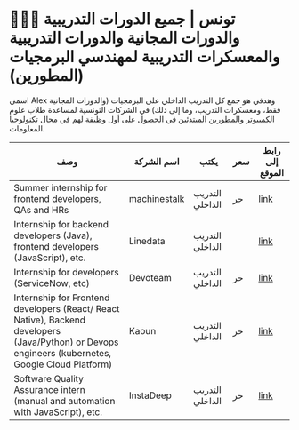 #      👨‍💻🚀 تونس | جميع الدورات التدريبية والدورات المجانية والدورات التدريبية والمعسكرات التدريبية لمهندسي البرمجيات (المطورين) 

اسمي Alex وهدفي هو جمع كل التدريب الداخلي على البرمجيات (والدورات المجانية فقط، ومعسكرات التدريب، وما إلى ذلك) في الشركات التونسية لمساعدة طلاب علوم الكمبيوتر والمطورين المبتدئين في الحصول على أول وظيفة لهم في مجال تكنولوجيا المعلومات.

| وصف                                                                                                                                                | اسم الشركة   | يكتب            | سعر | رابط إلى الموقع                                                                                                    |
|----------------------------------------------------------------------------------------------------------------------------------------------------|--------------|-----------------|-----|--------------------------------------------------------------------------------------------------------------------|
| Summer internship for frontend developers, QAs and HRs                                                                                             | machinestalk | التدريب الداخلي | حر  | [link](https://machinestalk.tn/en/students-2)                                                                      |
| Internship for backend developers (Java), frontend developers (JavaScript), etc.                                                                   | Linedata     | التدريب الداخلي |     | [link](https://www.linedata.com/internships)                                                                       |
| Internship for developers (ServiceNow, etc)                                                                                                        | Devoteam     | التدريب الداخلي | حر  | [link](https://www.devoteam.com/join-us/students/)                                                                 |
| Internship for Frontend developers (React/ React Native), Backend developers (Java/Python) or Devops engineers (kubernetes, Google Cloud Platform) | Kaoun        | التدريب الداخلي | حر  | [link](https://kaoun.freshteam.com/jobs?location=[]&department=[]&jobType=[%223%22]&title=&isRemoteLocation=false) |
| Software Quality Assurance intern (manual and automation with JavaScript), etc.                                                                    | InstaDeep    | التدريب الداخلي | حر  | [link](https://www.instadeep.com/about-us/careers/internships/)                                                    |

